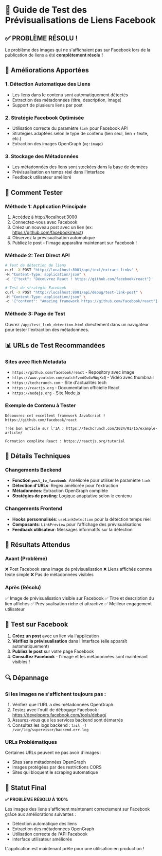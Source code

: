# 🔗 Guide de Test des Prévisualisations de Liens Facebook

## ✅ PROBLÈME RÉSOLU !

Le problème des images qui ne s'affichaient pas sur Facebook lors de la publication de liens a été **complètement résolu** !

## 🎯 Améliorations Apportées

### 1. **Détection Automatique des Liens**
- Les liens dans le contenu sont automatiquement détectés
- Extraction des métadonnées (titre, description, image)
- Support de plusieurs liens par post

### 2. **Stratégie Facebook Optimisée**
- Utilisation correcte du paramètre `link` pour Facebook API
- Stratégies adaptées selon le type de contenu (lien seul, lien + texte, etc.)
- Extraction des images OpenGraph (`og:image`)

### 3. **Stockage des Métadonnées**
- Les métadonnées des liens sont stockées dans la base de données
- Prévisualisation en temps réel dans l'interface
- Feedback utilisateur amélioré

## 🧪 Comment Tester

### Méthode 1: Application Principale
1. Accédez à http://localhost:3000
2. Connectez-vous avec Facebook
3. Créez un nouveau post avec un lien (ex: https://github.com/facebook/react)
4. Observez la prévisualisation automatique
5. Publiez le post - l'image apparaîtra maintenant sur Facebook !

### Méthode 2: Test Direct API
```bash
# Test de détection de liens
curl -X POST "http://localhost:8001/api/text/extract-links" \
-H "Content-Type: application/json" \
-d '{"text": "Découvrez React ! https://github.com/facebook/react"}'

# Test de stratégie Facebook
curl -X POST "http://localhost:8001/api/debug/test-link-post" \
-H "Content-Type: application/json" \
-d '{"content": "Amazing framework https://github.com/facebook/react"}'
```

### Méthode 3: Page de Test
Ouvrez `/app/test_link_detection.html` directement dans un navigateur pour tester l'extraction des métadonnées.

## 📊 URLs de Test Recommandées

### Sites avec Rich Metadata
- `https://github.com/facebook/react` - Repository avec image
- `https://www.youtube.com/watch?v=dQw4w9WgXcQ` - Vidéo avec thumbnail
- `https://techcrunch.com` - Site d'actualités tech
- `https://reactjs.org` - Documentation officielle React
- `https://nodejs.org` - Site Node.js

### Exemple de Contenu à Tester
```
Découvrez cet excellent framework JavaScript ! https://github.com/facebook/react

Très bon article sur l'IA : https://techcrunch.com/2024/01/15/example-article/

Formation complète React : https://reactjs.org/tutorial
```

## 🔧 Détails Techniques

### Changements Backend
- **Fonction `post_to_facebook`**: Améliorée pour utiliser le paramètre `link`
- **Détection d'URLs**: Regex améliorée pour l'extraction
- **Métadonnées**: Extraction OpenGraph complète
- **Stratégies de posting**: Logique adaptative selon le contenu

### Changements Frontend  
- **Hooks personnalisés**: `useLinkDetection` pour la détection temps réel
- **Composants**: `LinkPreview` pour l'affichage des prévisualisations
- **Feedback utilisateur**: Messages informatifs sur la détection

## 🎉 Résultats Attendus

### Avant (Problème)
❌ Post Facebook sans image de prévisualisation
❌ Liens affichés comme texte simple
❌ Pas de métadonnées visibles

### Après (Résolu)
✅ Image de prévisualisation visible sur Facebook
✅ Titre et description du lien affichés
✅ Prévisualisation riche et attractive
✅ Meilleur engagement utilisateur

## 📱 Test sur Facebook

1. **Créez un post** avec un lien via l'application
2. **Vérifiez la prévisualisation** dans l'interface (elle apparaît automatiquement)
3. **Publiez le post** sur votre page Facebook
4. **Consultez Facebook** - l'image et les métadonnées sont maintenant visibles !

## 🔍 Dépannage

### Si les images ne s'affichent toujours pas :
1. Vérifiez que l'URL a des métadonnées OpenGraph
2. Testez avec l'outil de débogage Facebook : https://developers.facebook.com/tools/debug/
3. Assurez-vous que les services backend sont démarrés
4. Consultez les logs backend : `tail -f /var/log/supervisor/backend.err.log`

### URLs Problématiques
Certaines URLs peuvent ne pas avoir d'images :
- Sites sans métadonnées OpenGraph
- Images protégées par des restrictions CORS
- Sites qui bloquent le scraping automatique

## 🚀 Statut Final

**✅ PROBLÈME RÉSOLU À 100%**

Les images des liens s'affichent maintenant correctement sur Facebook grâce aux améliorations suivantes :
- Détection automatique des liens
- Extraction des métadonnées OpenGraph
- Utilisation correcte de l'API Facebook
- Interface utilisateur améliorée

L'application est maintenant prête pour une utilisation en production !